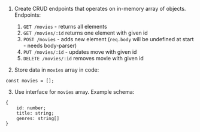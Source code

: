 1. Create CRUD endpoints that operates on in-memory array of objects.
Endpoints:
   1. `GET /movies` - returns all elements
   2. `GET /movies/:id` returns one element with given id
   3. `POST /movies` - adds new element (`req.body` will be undefined at start - needs body-parser)
   4. `PUT /movies/:id` - updates move with given id
   5. `DELETE /movies/:id` removes movie with given id


2. Store data in `movies` array in code:

```
const movies = [];
```

3. Use interface for `movies` array. Example schema:
```
{
    id: number;
    title: string;
    genres: string[]
}
```

